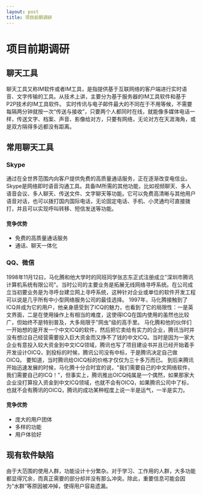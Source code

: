 ```yaml
---
layout: post
title: 项目前期调研
---
```


# 项目前期调研

## 聊天工具
聊天工具又称IM软件或者IM工具，是指提供基于互联网络的客户端进行实时语音、文字传输的工具。从技术上讲，主要分为基于服务器的IM工具软件和基于P2P技术的IM工具软件。
实时传讯与电子邮件最大的不同在于不用等候，不需要每隔两分钟就按一次“传送与接收”，只要两个人都同时在线，就能像多媒体电话一样，传送文字、档案、声音、影像给对方，只要有网络，无论对方在天涯海角，或是双方隔得多远都没有距离。

## 常用聊天工具
### Skype
通过在全世界范围内向客户提供免费的高质量通话服务，正在逐渐改变电信业。Skype是网络即时语音沟通工具。具备IM所需的其他功能，比如视频聊天、多人语音会议、多人聊天、传送文件、文字聊天等功能。它可以免费高清晰与其他用户语音对话，也可以拨打国内国际电话，无论固定电话、手机、小灵通均可直接拨打，并且可以实现呼叫转移、短信发送等功能。
#### 竞争优势
* 免费的高质量通话服务
* 通话、聊天一体化

### QQ、微信
1998年11月12曰，马化腾和他大学时的同班同学张志东正式注册成立"深圳市腾讯计算机系统有限公司"。当时公司的主要业务是拓展无线网络寻呼系统。在公司成立当初要业务是为寻呼台建立网上寻呼系统，这种针对企业或单位的软件开发工程可以说是几乎所有中小型网络服务公司的最佳选择。
1997年，马化腾接触到了ICQ并成为它的用户，他亲身感受到了ICQ的魅力，也看到了它的局限性：一是英文界面，二是在使用操作上有相当的难度，这使得ICQ在国内使用的虽然也比较广，但始终不是特别普及，大多局限于"网虫"级的高手里。 马化腾和他的伙伴们一开始想的是开发一个中文ICQ的软件，然后把它卖给有实力的企业，腾讯当时并没有想过自己经营需要投入巨大资金而又挣不了钱的中文ICQ。当时是因为一家大企业有意投入较大资金到中文ICQ领域，腾讯也写了项目建设书并且已经开始着手开发设计OICQ，到投标的时候，腾讯公司没有中标，于是腾讯决定自己做OICQ。 要知道，当时腾讯给OICQ标的价格才仅仅为三十多万而已。 到后来腾讯开始迅速发展的时候，马化腾十分合时宜的说，"我们需要自己的中文网络软件，我们需要自己的ICQ！"，但事实上，腾讯推出OICQ纯属是一个偶然，如果那家大企业没打算投入资金到中文ICQ领域，也就不会有OICQ，如果腾讯公司中了标，也就不会有腾讯的OICQ，腾讯的成功某种程度上说一半是运气，一半是实力。
#### 竞争优势
* 庞大的用户团体
* 多样的功能
* 用户体验好

## 现有软件缺陷
由于大范围的使用人群，功能设计十分繁杂。对于学习、工作用的人群，大多功能都显得冗余，而真正需要的部分却并没有那么冲突。除此，重要信息可能会因为“水群”等原因被冲掉，使得用户容易遗漏。

